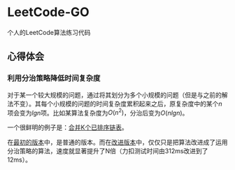 # LeetCode-GO

个人的LeetCode算法练习代码

## 心得体会

### 利用分治策略降低时间复杂度

对于某一个较大规模的问题，通过将其划分为多个小规模的问题（但是与之前的解法不变）。其每个小规模的问题的时间复杂度累积起来之后，原复杂度中的某个$n$项会变为$lg n$项。比如某算法复杂度为$O(n^2)$，分治后变为$O(n lg n)$。

一个很鲜明的例子是：[合并K个已排序链表](/leetcode/0023.Merge-K-Sorted-Lists/0023.Merge-K-Sorted-Lists.go)。

在[最初的版本](https://github.com/SalHe/LeetCode-GO/blob/c7d037aa6dc9b31c5fee2f39c4efe40a695606fe/leetcode/0023.Merge-K-Sorted-Lists/0023.Merge-K-Sorted-Lists.go)中，是普通的版本。而在[改进版本](https://github.com/SalHe/LeetCode-GO/blob/0e9fee9d4c0de7d5d077d7fbc040e180ae325b7b/leetcode/0023.Merge-K-Sorted-Lists/0023.Merge-K-Sorted-Lists.go)中，仅仅只是把算法改进成了运用分治策略的算法，速度就显著提升了N倍（力扣测试时间由312ms改进到了12ms）。

